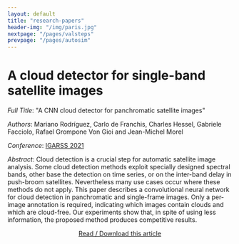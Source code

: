 ```yaml
---
layout: default
title: "research-papers"
header-img: "/img/paris.jpg"
nextpage: "/pages/valsteps"
prevpage: "/pages/autosim"
---
```


A cloud detector for single-band satellite images 
===================

*Full Title*: "A CNN cloud detector for panchromatic satellite images"

*Authors*: Mariano Rodríguez, Carlo de Franchis,  Charles Hessel, Gabriele Facciolo, Rafael Grompone Von Gioi and Jean-Michel Morel

*Conference*: [IGARSS 2021](https://igarss2021.com/)

*Abstract*:
Cloud detection is a crucial step for automatic satellite image analysis.  Some cloud detection methods exploit specially designed spectral bands, other base the detection on time series, or on the inter-band delay in push-broom satellites. Nevertheless many use cases occur where these methods do not apply.  This paper describes a convolutional neural network for cloud detection in panchromatic and single-frame images.  Only a per-image annotation is required, indicating which images contain clouds and which are cloud-free.  Our experiments show that, in spite of using less information, the proposed method produces competitive results.


<center><a href="https://hal.archives-ouvertes.fr/hal-03126940/document">Read / Download this article</a> </center>

<!-- <center><a href="https://hal.archives-ouvertes.fr/hal-02494121/document">See this article</a> <small>(on HAL)</small> </center>

<center><a href="https://github.com/rdguez-mariano/autosim"> Source code</a> <small>(on Github)</small></center>

<center><a href="http://ipolcore.ipol.im/demo/clientApp/demo.html?id=555555001111">Test it online</a> <small>(on IPOL)</small></center>
 -->
 
<!-----

<center>More coming soon!!!</center> -->
